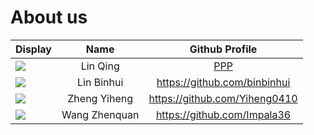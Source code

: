 # About us

Display | Name | Github Profile 
--------|:----:|:--------------:
![](https://via.placeholder.com/100.png?text=Photo) | Lin Qing | [PPP](https://linqing42.github.io/tp/team/linqing)
![](https://via.placeholder.com/100.png?text=Photo) | Lin Binhui | https://github.com/binbinhui
![](https://via.placeholder.com/100.png?text=Photo) | Zheng Yiheng | https://github.com/Yiheng0410
![](https://avatars1.githubusercontent.com/u/44335297?s=460&u=4d8978954c388ade1b78f11adb4c99549c3276b5&v=4) | Wang Zhenquan | https://github.com/Impala36

